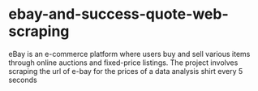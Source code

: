 # ebay-and-success-quote-web-scraping
eBay is an e-commerce platform where users buy and sell various items through online auctions and fixed-price listings. The project involves scraping the url of e-bay for the prices of a data analysis shirt every 5 seconds
